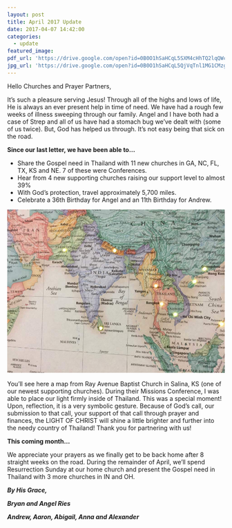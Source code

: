 ```yaml
---
layout: post
title: April 2017 Update
date: 2017-04-07 14:42:00
categories:
  - update
featured_image:
pdf_url: 'https://drive.google.com/open?id=0B0O1hSaHCqL5SXM4cHhTQ2lqQWc'
jpg_url: 'https://drive.google.com/open?id=0B0O1hSaHCqL5QjVqTnl1MG1CMzg'
---
```



Hello Churches and Prayer Partners,

It’s such a pleasure serving Jesus! Through all of the highs and lows of life, He is always an ever present help in time of need. We have had a rough few weeks of illness sweeping through our family. Angel and I have both had a case of Strep and all of us have had a stomach bug we’ve dealt with (some of us twice). But, God has helped us through. It’s not easy being that sick on the road.

**Since our last letter, we have been able to…**

* Share the Gospel need in Thailand with 11 new churches in GA, NC, FL, TX, KS and NE. 7 of these were Conferences.
* Hear from 4 new supporting churches raising our support level to almost 39%
* With God’s protection, travel approximately 5,700 miles.
* Celebrate a 36th Birthday for Angel and an 11th Birthday for Andrew.

![](/uploads/versions/light-map---x----960-720x---.jpg)

You’ll see here a map from Ray Avenue Baptist Church in Salina, KS (one of our newest supporting churches). During their Missions Conference, I was able to place our light firmly inside of Thailand. This was a special moment! Upon, reflection, it is a very symbolic gesture. Because of God’s call, our submission to that call, your support of that call through prayer and finances, the LIGHT OF CHRIST will shine a little brighter and further into the needy country of Thailand! Thank you for partnering with us!

**This coming month…**

We appreciate your prayers as we finally get to be back home after 8 straight weeks on the road. During the remainder of April, we’ll spend Resurrection Sunday at our home church and present the Gospel need in Thailand with 3 more churches in IN and OH.

***By His Grace,***

***Bryan and Angel Ries***

***Andrew, Aaron, Abigail, Anna and Alexander***